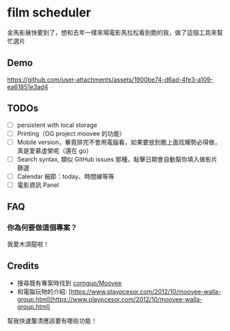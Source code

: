 # film scheduler

金馬影展快要到了，想和去年一樣來場電影馬拉松看到飽的我，做了這個工具來幫忙選片

## Demo

https://github.com/user-attachments/assets/1900be74-d6ad-4fe3-a109-ea61851e3ad4

## TODOs

- [ ] persistent with local storage
- [ ] Printing（OG project moovee 的功能）
- [ ] Mobile version，畢竟排完不會用電腦看，如果要放到脆上面炫耀勢必得做，真是愛慕虛榮呢（還在 go）
- [ ] Search syntax, 類似 GitHub issues 那種，點擊日期會自動幫你填入做影片篩選
- [ ] Calendar 細節：today、時間線等等
- [ ] 電影資訊 Panel

## FAQ

### 你為何要做這個專案？

我愛木須龍啦！

## Credits

* 搜尋既有專案時找到 [cornguo/Moovee](https://github.com/cornguo/Moovee)
* 和電腦玩物的介紹: [https://www.playpcesor.com/2012/10/moovee-walla-group.html](https://www.playpcesor.com/2012/10/moovee-walla-group.html)

幫我快速釐清應該要有哪些功能！

